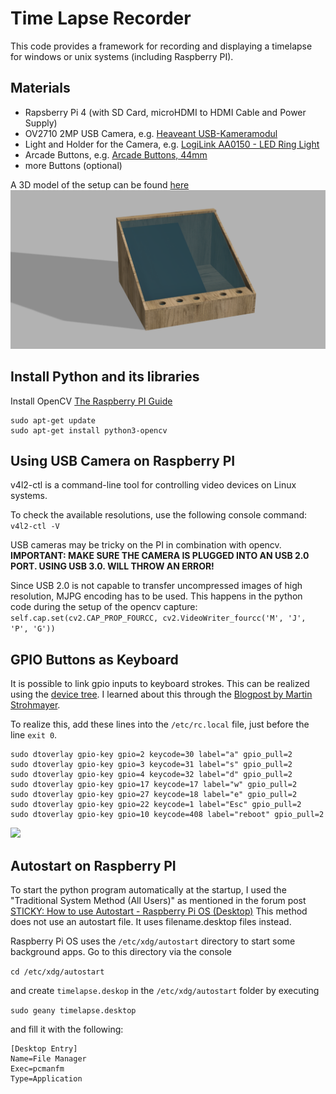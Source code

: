 # Time Lapse Recorder

This code provides a framework for recording and displaying a timelapse for windows or unix systems (including Raspberry PI).



## Materials

* Rapsberry Pi 4 (with SD Card, microHDMI to HDMI Cable and Power Supply)
* OV2710 2MP USB Camera, e.g. [Heaveant USB-Kameramodul](https://www.amazon.de/Heaveant-Kameramodul-USB-Kameramodul-Weitwinkelobjektiv-OV2710-Chip/dp/B08N1L3P3X)
* Light and Holder for the Camera, e.g. [LogiLink AA0150 - LED Ring Light](https://www.amazon.de/LogiLink-AA0150-Smartphone-3-Farbmodi-professionelle-Schwarz/dp/B09993B2PS)
* Arcade Buttons, e.g. [Arcade Buttons, 44mm](https://www.berrybase.de/arcade-button-44mm-beleuchtet-led-12v-dc)
* more Buttons (optional)

A 3D model of the setup can be found [here](/hardware/Zeitmaschine.f3d)
![](/imgs/Zeitmaschine_Render.png)

## Install Python and its libraries

Install OpenCV [The Raspberry PI Guide](https://raspberrypi-guide.github.io/programming/install-opencv)
```
sudo apt-get update
sudo apt-get install python3-opencv
```

## Using USB Camera on Raspberry PI

v4l2-ctl is a command-line tool for controlling video devices on Linux systems. 

To check the available resolutions, use the following console command:
```v4l2-ctl -V```

USB cameras may be tricky on the PI in combination with opencv.
**IMPORTANT: MAKE SURE THE CAMERA IS PLUGGED INTO AN USB 2.0 PORT. USING USB 3.0. WILL THROW AN ERROR!**

Since USB 2.0 is not capable to transfer uncompressed images of high resolution, MJPG encoding has to be used. This happens in the python code during the setup of the opencv capture:
```self.cap.set(cv2.CAP_PROP_FOURCC, cv2.VideoWriter_fourcc('M', 'J', 'P', 'G'))``` 


## GPIO Buttons as Keyboard

It is possible to link gpio inputs to keyboard strokes. This can be realized using the [device tree](https://en.wikipedia.org/wiki/Devicetree).
I learned about this through the [Blogpost by Martin Strohmayer](https://blog.gc2.at/post/gpio-tasten/).

To realize this, add these lines into the ``/etc/rc.local`` file, just before the line ``exit 0``.

```
sudo dtoverlay gpio-key gpio=2 keycode=30 label="a" gpio_pull=2 
sudo dtoverlay gpio-key gpio=3 keycode=31 label="s" gpio_pull=2
sudo dtoverlay gpio-key gpio=4 keycode=32 label="d" gpio_pull=2
sudo dtoverlay gpio-key gpio=17 keycode=17 label="w" gpio_pull=2 
sudo dtoverlay gpio-key gpio=27 keycode=18 label="e" gpio_pull=2
sudo dtoverlay gpio-key gpio=22 keycode=1 label="Esc" gpio_pull=2
sudo dtoverlay gpio-key gpio=10 keycode=408 label="reboot" gpio_pull=2
```

![](/imgs/GPIO-Pinout-Diagram.png)

## Autostart on Raspberry PI

To start the python program automatically at the startup, I used the "Traditional System Method (All Users)" as mentioned in the forum post [STICKY: How to use Autostart - Raspberry Pi OS (Desktop)](https://forums.raspberrypi.com/viewtopic.php?t=294014)
This method does not use an autostart file. It uses filename.desktop files instead.

Raspberry Pi OS uses the ``/etc/xdg/autostart`` directory to start some background apps. 
Go to this directory via the console 

``cd /etc/xdg/autostart``

and create ``timelapse.deskop`` in the ``/etc/xdg/autostart`` folder by executing

``sudo geany timelapse.desktop``

and fill it with the following:

```
[Desktop Entry]
Name=File Manager
Exec=pcmanfm
Type=Application
```
